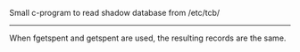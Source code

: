 Small c-program to read shadow database from /etc/tcb/ 
___
When fgetspent and getspent are used, the resulting records are the same.
